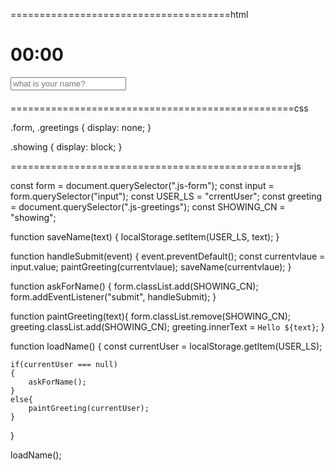 ======================================html 

<!DOCTYPE html>
<html>
    <head>
        <title>somthing</title>
        <link rel="stylesheet" href = "greeting.css">
    </head>
    <body>
        <div class = "jsclock">
            <h1>00:00</h1>
        </div>
      <form class = "js-form form">
          <input type="text"  placeholder="what is your name?">
      </form>
      <h4 class="js-greetings greetings"></h4>
    <script src = "clock.js"></script>
    <script src = "greeting.js"></script>
    </body>
</html>


=================================================css

.form,
.greetings
{
    display: none;
}

.showing
{
    display: block;
}

=================================================js

const form = document.querySelector(".js-form");
const input = form.querySelector("input");
const USER_LS = "crrentUser";
const greeting = document.querySelector(".js-greetings");
const SHOWING_CN = "showing";

function saveName(text)
{
    localStorage.setItem(USER_LS, text);
}

function handleSubmit(event)
{
    event.preventDefault();
    const currentvlaue = input.value;
    paintGreeting(currentvlaue);
    saveName(currentvlaue);
}

function askForName()
{
    form.classList.add(SHOWING_CN);
    form.addEventListener("submit", handleSubmit);
}

function paintGreeting(text){
    form.classList.remove(SHOWING_CN);
    greeting.classList.add(SHOWING_CN);
    greeting.innerText = `Hello ${text}`;
}

function loadName()
{
    const currentUser = localStorage.getItem(USER_LS);

    if(currentUser === null)
    {
        askForName();
    }
    else{
        paintGreeting(currentUser);
    }
}

loadName();
